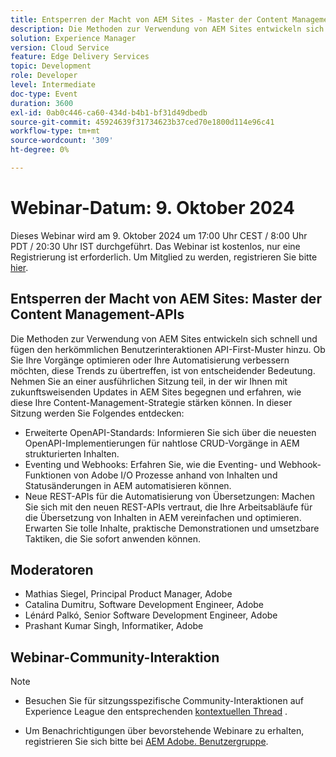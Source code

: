 ```yaml
---
title: Entsperren der Macht von AEM Sites - Master der Content Management-APIs
description: Die Methoden zur Verwendung von AEM Sites entwickeln sich schnell und fügen den herkömmlichen Benutzerinteraktionen API-First-Muster hinzu. Ob Sie Ihre Vorgänge optimieren oder Ihre Automatisierung verbessern möchten, diese Trends zu übertreffen, ist von entscheidender Bedeutung. Nehmen Sie an einer ausführlichen Sitzung teil, in der wir Ihnen mit zukunftsweisenden Updates in AEM Sites begegnen und erfahren, wie diese Ihre Content-Management-Strategie stärken können.
solution: Experience Manager
version: Cloud Service
feature: Edge Delivery Services
topic: Development
role: Developer
level: Intermediate
doc-type: Event
duration: 3600
exl-id: 0ab0c446-ca60-434d-b4b1-bf31d49dbedb
source-git-commit: 45924639f31734623b37ced70e1800d114e96c41
workflow-type: tm+mt
source-wordcount: '309'
ht-degree: 0%

---
```


# Webinar-Datum: 9. Oktober 2024

Dieses Webinar wird am 9. Oktober 2024 um 17:00 Uhr CEST / 8:00 Uhr PDT / 20:30 Uhr IST durchgeführt.
Das Webinar ist kostenlos, nur eine Registrierung ist erforderlich.
Um Mitglied zu werden, registrieren Sie bitte [hier](https://adobe.ly/4g6TYck).

## Entsperren der Macht von AEM Sites: Master der Content Management-APIs

Die Methoden zur Verwendung von AEM Sites entwickeln sich schnell und fügen den herkömmlichen Benutzerinteraktionen API-First-Muster hinzu. Ob Sie Ihre Vorgänge optimieren oder Ihre Automatisierung verbessern möchten, diese Trends zu übertreffen, ist von entscheidender Bedeutung. Nehmen Sie an einer ausführlichen Sitzung teil, in der wir Ihnen mit zukunftsweisenden Updates in AEM Sites begegnen und erfahren, wie diese Ihre Content-Management-Strategie stärken können. In dieser Sitzung werden Sie Folgendes entdecken:
* Erweiterte OpenAPI-Standards: Informieren Sie sich über die neuesten OpenAPI-Implementierungen für nahtlose CRUD-Vorgänge in AEM strukturierten Inhalten.
* Eventing und Webhooks: Erfahren Sie, wie die Eventing- und Webhook-Funktionen von Adobe I/O Prozesse anhand von Inhalten und Statusänderungen in AEM automatisieren können.
* Neue REST-APIs für die Automatisierung von Übersetzungen: Machen Sie sich mit den neuen REST-APIs vertraut, die Ihre Arbeitsabläufe für die Übersetzung von Inhalten in AEM vereinfachen und optimieren.
Erwarten Sie tolle Inhalte, praktische Demonstrationen und umsetzbare Taktiken, die Sie sofort anwenden können.

## Moderatoren

* Mathias Siegel, Principal Product Manager, Adobe
* Catalina Dumitru, Software Development Engineer, Adobe
* Lénárd Palkó, Senior Software Development Engineer, Adobe
* Prashant Kumar Singh, Informatiker, Adobe

## Webinar-Community-Interaktion

>[!NOTE]
>
>* Besuchen Sie für sitzungsspezifische Community-Interaktionen auf Experience League den entsprechenden [kontextuellen Thread](https://adobe.ly/4e34grR) .
>
>* Um Benachrichtigungen über bevorstehende Webinare zu erhalten, registrieren Sie sich bitte bei [AEM Adobe. Benutzergruppe](https://aem-augs.adobe.com/).
